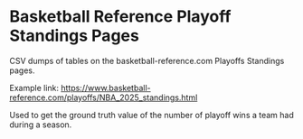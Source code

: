 # Basketball Reference Playoff Standings Pages
CSV dumps of tables on the basketball-reference.com Playoffs Standings pages.

Example link: https://www.basketball-reference.com/playoffs/NBA_2025_standings.html

Used to get the ground truth value of the number of playoff wins a team had during a season.
